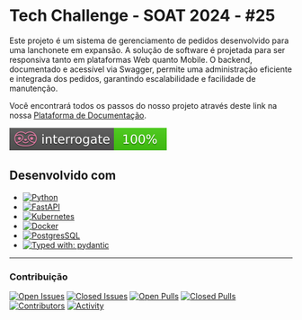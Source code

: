 # Tech Challenge - SOAT 2024 - #25

Este projeto é um sistema de gerenciamento de pedidos desenvolvido para uma lanchonete em expansão. A solução de software é projetada para ser responsiva tanto em plataformas Web quanto Mobile. O backend, documentado e acessível via Swagger, permite uma administração eficiente e integrada dos pedidos, garantindo escalabilidade e facilidade de manutenção.

Você encontrará todos os passos do nosso projeto através deste link na nossa
[Plataforma de Documentação](https://software-architecture-fiap.github.io/tech-challenge/).

![Interrogate](docs/assets/interrogate_badge.svg)

## Desenvolvido com
* [![Python](https://img.shields.io/badge/python-3670A0?style=for-the-badge&logo=python&logoColor=ffdd54)](https://docs.python.org/3/)
* [![FastAPI](https://img.shields.io/badge/FastAPI-005571?style=for-the-badge&logo=fastapi)](https://fastapi.tiangolo.com/)
* [![Kubernetes](https://img.shields.io/badge/Kubernetes-326CE5?style=for-the-badge&logo=Kubernetes&logoColor=white)](https://kubernetes.io/pt-br/docs/home/)
* [![Docker](https://img.shields.io/badge/docker-257bd6?style=for-the-badge&logo=docker&logoColor=white)](https://docs.docker.com/)
* [![PostgresSQL](https://img.shields.io/badge/postgresql-4169e1?style=for-the-badge&logo=postgresql&logoColor=white)](https://www.postgresql.org/docs/)
* [![Typed with: pydantic](https://img.shields.io/badge/typed%20with-pydantic-BA600F.svg?style=for-the-badge)](https://docs.pydantic.dev/)

---

### Contribuição
[![Open Issues](https://img.shields.io/github/issues-raw/software-architecture-fiap/tech-challenge?style=for-the-badge)](https://github.com/software-architecture-fiap/tech-challenge/issues)
[![Closed Issues](https://img.shields.io/github/issues-closed-raw/software-architecture-fiap/tech-challenge?style=for-the-badge)](https://github.com/software-architecture-fiap/tech-challenge/issues?q=is%3Aissue+is%3Aclosed)
[![Open Pulls](https://img.shields.io/github/issues-pr-raw/software-architecture-fiap/tech-challenge?style=for-the-badge)](https://github.com/software-architecture-fiap/tech-challenge/pulls)
[![Closed Pulls](https://img.shields.io/github/issues-pr-closed-raw/software-architecture-fiap/tech-challenge?style=for-the-badge)](https://github.com/software-architecture-fiap/tech-challenge/pulls?q=is%3Apr+is%3Aclosed)
[![Contributors](https://img.shields.io/github/contributors/software-architecture-fiap/tech-challenge?style=for-the-badge)](https://github.com/software-architecture-fiap/tech-challenge/contributors)
[![Activity](https://img.shields.io/github/last-commit/software-architecture-fiap/tech-challenge?style=for-the-badge&label=most%20recent%20activity)](https://github.com/software-architecture-fiap/tech-challenge/pulse)

